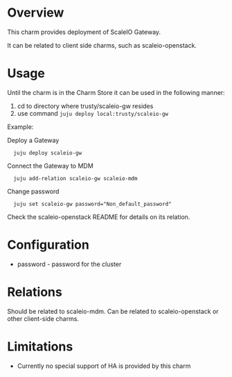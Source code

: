 # Overview

This charm provides deployment of ScaleIO Gateway.

It can be related to client side charms, such as scaleio-openstack.

# Usage

Until the charm is in the Charm Store it can be used in the following manner:

1. cd to directory where trusty/scaleio-gw resides
2. use command ```juju deploy local:trusty/scaleio-gw```

Example:

  Deploy a Gateway
  ```
	juju deploy scaleio-gw
  ```
  
  Connect the Gateway to MDM
  ```
    juju add-relation scaleio-gw scaleio-mdm
  ```
  
  Change password
  ```
    juju set scaleio-gw password="Non_default_password"  
  ```
  
  Check the scaleio-openstack README for details on its relation.

# Configuration

* password - password for the cluster

# Relations

Should be related to scaleio-mdm.
Can be related to scaleio-openstack or other client-side charms.

# Limitations

* Currently no special support of HA is provided by this charm

